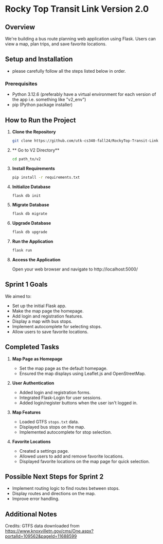 # Rocky Top Transit Link Version 2.0

## Overview

We're building a bus route planning web application using Flask. Users can view a map, plan trips, and save favorite locations.

## Setup and Installation

-  please carefully follow all the steps listed below in order.

### Prerequisites

- Python 3.12.6 (preferably have a virtual environment for each version of the app i.e. something like "v2_env")
- pip (Python package installer)

## How to Run the Project

1. **Clone the Repository**
   ```bash
   git clone https://github.com/utk-cs340-fall24/RockyTop-Transit-Link.git

2. ** Go to V2 Directory**
   ```bash
   cd path_to/v2

3. **Install Requirements**

   ```bash
   pip install -r requirements.txt

4. **Initialize Database**
   ```bash
   flask db init

5. **Migrate Database**
   ```bash
   flask db migrate

6. **Upgrade Database**
   ```bash
   flask db upgrade

7. **Run the Application**
   ```bash
   flask run

8. **Access the Application**

      Open your web browser and navigate to http://localhost:5000/
## Sprint 1 Goals

We aimed to:

- Set up the initial Flask app.
- Make the map page the homepage.
- Add login and registration features.
- Display a map with bus stops.
- Implement autocomplete for selecting stops.
- Allow users to save favorite locations.

## Completed Tasks

1. **Map Page as Homepage**
   - Set the map page as the default homepage.
   - Ensured the map displays using Leaflet.js and OpenStreetMap.

2. **User Authentication**
   - Added login and registration forms.
   - Integrated Flask-Login for user sessions.
   - Added login/register buttons when the user isn't logged in.

3. **Map Features**
   - Loaded GTFS `stops.txt` data.
   - Displayed bus stops on the map.
   - Implemented autocomplete for stop selection.

4. **Favorite Locations**
   - Created a settings page.
   - Allowed users to add and remove favorite locations.
   - Displayed favorite locations on the map page for quick selection.



## Possible Next Steps for Sprint 2

- Implement routing logic to find routes between stops.
- Display routes and directions on the map.
- Improve error handling.

## Additional Notes
Credits: GTFS data downloaded from https://www.knoxvilletn.gov/cms/One.aspx?portalId=109562&pageId=11688599